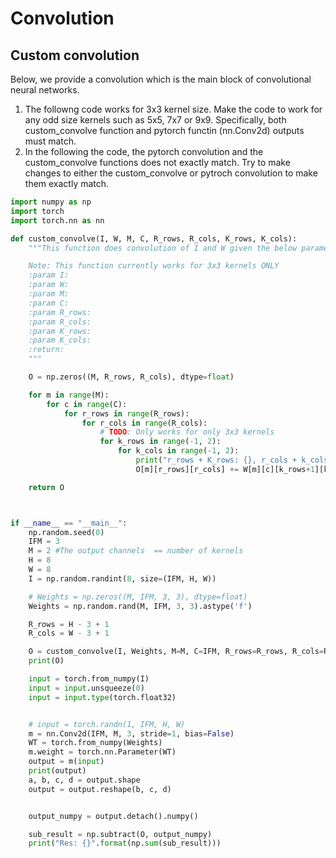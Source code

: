 # Convolution 

## Custom convolution 

Below, we provide a convolution which is the main block of convolutional neural networks.   

1) The followng code works for 3x3 kernel size. Make the code to work for any odd size kernels such as 5x5, 7x7 or 9x9. Specifically, both custom_convolve function and pytorch functin (nn.Conv2d) outputs must match.   
2) In the following the code, the pytorch convolution and the custom_convolve functions does not exactly match. Try to make changes to either the custom_convolve or pytroch convolution to make them exactly match. 

```python
import numpy as np
import torch
import torch.nn as nn

def custom_convolve(I, W, M, C, R_rows, R_cols, K_rows, K_cols):
    """This function does convolution of I and W given the below parameters

    Note: This function currently works for 3x3 kernels ONLY
    :param I:
    :param W:
    :param M:
    :param C:
    :param R_rows:
    :param R_cols:
    :param K_rows:
    :param K_cols:
    :return:
    """

    O = np.zeros((M, R_rows, R_cols), dtype=float)

    for m in range(M):
        for c in range(C):
            for r_rows in range(R_rows):
                for r_cols in range(R_cols):
                    # TODO: Only works for only 3x3 kernels
                    for k_rows in range(-1, 2):
                        for k_cols in range(-1, 2):
                            print("r_rows + K_rows: {}, r_cols + k_cols: {}".format(r_rows + k_rows, r_cols + k_cols))
                            O[m][r_rows][r_cols] += W[m][c][k_rows+1][k_cols+1] * I[c] [r_rows + k_rows + 1] [r_cols + k_cols + 1]

    return O



if __name__ == "__main__":
    np.random.seed(0)
    IFM = 3
    M = 2 #The output channels  == number of kernels
    H = 8
    W = 8
    I = np.random.randint(8, size=(IFM, H, W))

    # Weights = np.zeros((M, IFM, 3, 3), dtype=float)
    Weights = np.random.rand(M, IFM, 3, 3).astype('f')

    R_rows = H - 3 + 1
    R_cols = W - 3 + 1

    O = custom_convolve(I, Weights, M=M, C=IFM, R_rows=R_rows, R_cols=R_cols, K_rows=3, K_cols=3)
    print(O)

    input = torch.from_numpy(I)
    input = input.unsqueeze(0)
    input = input.type(torch.float32)


    # input = torch.randn(1, IFM, H, W)
    m = nn.Conv2d(IFM, M, 3, stride=1, bias=False)
    WT = torch.from_numpy(Weights)
    m.weight = torch.nn.Parameter(WT)
    output = m(input)
    print(output)
    a, b, c, d = output.shape
    output = output.reshape(b, c, d)


    output_numpy = output.detach().numpy()

    sub_result = np.subtract(O, output_numpy)
    print("Res: {}".format(np.sum(sub_result)))






```